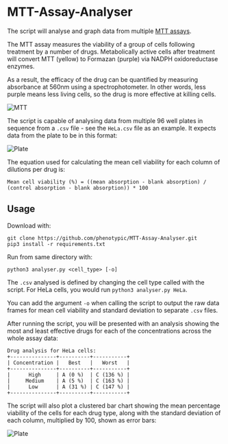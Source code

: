 # MTT-Assay-Analyser

The script will analyse and graph data from multiple [MTT assays](https://en.wikipedia.org/wiki/MTT_assay).

The MTT assay measures the viability of a group of cells following treatment by a number of drugs. Metabolically active cells after treatment will convert MTT (yellow) to Formazan (purple) via NADPH oxidoreductase enzymes.

As a result, the efficacy of the drug can be quantified by measuring absorbance at 560nm using a spectrophotometer. In other words, less purple means less living cells, so the drug is more effective at killing cells.

![MTT](https://upload.wikimedia.org/wikipedia/commons/thumb/d/de/MTT_reaction.png/1600px-MTT_reaction.png)

The script is capable of analysing data from multiple 96 well plates in sequence from a `.csv` file - see the `HeLa.csv` file as an example. It expects data from the plate to be in this format:

![Plate](https://i.ibb.co/Y867wkv/Picture-1.png)

The equation used for calculating the mean cell viability for each column of dilutions per drug is:
```
Mean cell viability (%) = ((mean absorption - blank absorption) / (control absorption - blank absorption)) * 100
```

## Usage

Download with:
```
git clone https://github.com/phenotypic/MTT-Assay-Analyser.git
pip3 install -r requirements.txt
```

Run from same directory with:
```
python3 analyser.py <cell_type> [-o]
```

The `.csv` analysed is defined by changing the cell type called with the script. For HeLa cells, you would run `python3 analyser.py HeLa`.

You can add the argument `-o` when calling the script to output the raw data frames for mean cell viability and standard deviation to separate `.csv` files.

After running the script, you will be presented with an analysis showing the most and least effective drugs for each of the concentrations across the whole assay data:

```
Drug analysis for HeLa cells:
+---------------+----------+-----------+
| Concentration |   Best   |   Worst   |
+---------------+----------+-----------+
|      High     | A (0 %)  | C (136 %) |
|     Medium    | A (5 %)  | C (163 %) |
|      Low      | A (31 %) | C (147 %) |
+---------------+----------+-----------+
```

The script will also plot a clustered bar chart showing the mean percentage viability of the cells for each drug type, along with the standard deviation of each column, multiplied by 100, shown as error bars:

![Plate](https://i.ibb.co/m0X0myS/Figure-1.png)
